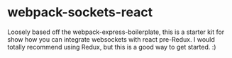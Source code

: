 # webpack-sockets-react
Loosely based off the webpack-express-boilerplate, this is a starter kit for show how you can integrate websockets with react pre-Redux. I would totally recommend using Redux, but this is a good way to get started. :)
